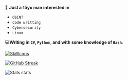 👨 <b>Just a 15yo man interested in </b>
- <code>OSINT</code>
- <code>Code writting</code>
- <code>Cybersecurity</code>
- <code>Linux</code>

💻<b>Writing in <code>C#</code>, <code>Python</code>, and with some knowledge of <code>Bash</code></b>.

[![SkillIcons](https://skillicons.dev/icons?i=cs,py,mongodb,bash,discord,flask,linux,qt,unity)](https://skillicons.dev)<br/>

[![GitHub Streak](https://streak-stats.demolab.com/?user=1gualt&theme=dark)](https://git.io/streak-stats)

![Stats stats](https://codestats-readme.avior.me/api?username=1gualt&show_icons=true&theme=dark)
